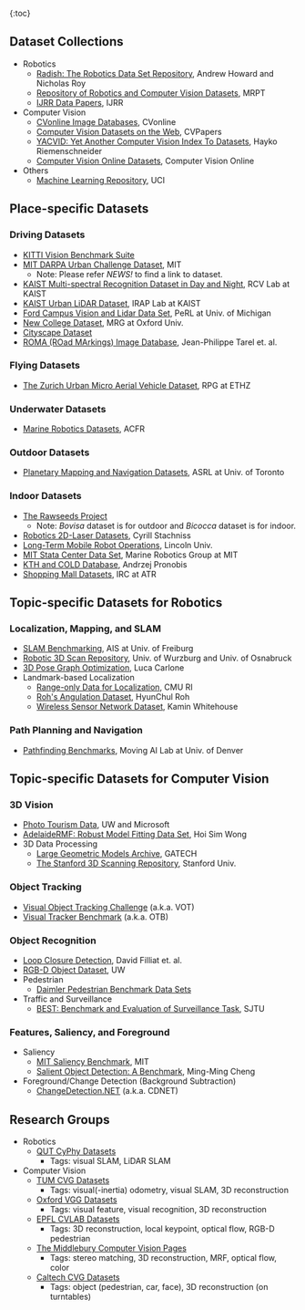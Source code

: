 {:toc}

## Dataset Collections
* Robotics
  * [Radish: The Robotics Data Set Repository](http://radish.sourceforge.net/), Andrew Howard and Nicholas Roy
  * [Repository of Robotics and Computer Vision Datasets](https://www.mrpt.org/robotics_datasets), MRPT
  * [IJRR Data Papers](http://journals.sagepub.com/topic/collections/ijr-3-datapapers/ijr), IJRR
* Computer Vision
  * [CVonline Image Databases](http://homepages.inf.ed.ac.uk/rbf/CVonline/Imagedbase.htm), CVonline
  * [Computer Vision Datasets on the Web](http://www.cvpapers.com/datasets.html), CVPapers
  * [YACVID: Yet Another Computer Vision Index To Datasets](http://riemenschneider.hayko.at/vision/dataset/), Hayko Riemenschneider
  * [Computer Vision Online Datasets](https://computervisiononline.com/datasets), Computer Vision Online
* Others
  * [Machine Learning Repository](http://archive.ics.uci.edu/ml), UCI


## Place-specific Datasets
### Driving Datasets
* [KITTI Vision Benchmark Suite](http://www.cvlibs.net/datasets/kitti/)
* [MIT DARPA Urban Challenge Dataset](http://grandchallenge.mit.edu/), MIT
  * Note: Please refer _NEWS!_ to find a link to dataset.
* [KAIST Multi-spectral Recognition Dataset in Day and Night](https://sites.google.com/view/multispectral/), RCV Lab at KAIST
* [KAIST Urban LiDAR Dataset](http://irap.kaist.ac.kr/dataset/), IRAP Lab at KAIST
* [Ford Campus Vision and Lidar Data Set](http://robots.engin.umich.edu/SoftwareData/Ford), PeRL at Univ. of Michigan
* [New College Dataset](http://www.robots.ox.ac.uk/NewCollegeData/index.php), MRG at Oxford Univ.
* [Cityscape Dataset](https://www.cityscapes-dataset.com/)
* [ROMA (ROad MArkings) Image Database](http://perso.lcpc.fr/tarel.jean-philippe/bdd/), Jean-Philippe Tarel et. al.

### Flying Datasets
* [The Zurich Urban Micro Aerial Vehicle Dataset](http://rpg.ifi.uzh.ch/zurichmavdataset.html), RPG at ETHZ

### Underwater Datasets
* [Marine Robotics Datasets](http://marine.acfr.usyd.edu.au/datasets/), ACFR

### Outdoor Datasets
* [Planetary Mapping and Navigation Datasets](http://asrl.utias.utoronto.ca/datasets/), ASRL at Univ. of Toronto

### Indoor Datasets
* [The Rawseeds Project](http://www.rawseeds.org/)
  * Note: _Bovisa_ dataset is for outdoor and _Bicocca_ dataset is for indoor.
* [Robotics 2D-Laser Datasets](http://www.ipb.uni-bonn.de/datasets/), Cyrill Stachniss
* [Long-Term Mobile Robot Operations](http://robotics.researchdata.lncn.eu/), Lincoln Univ.
* [MIT Stata Center Data Set](http://projects.csail.mit.edu/stata/), Marine Robotics Group at MIT
* [KTH and COLD Database](https://www.pronobis.pro/#data), Andrzej Pronobis
* [Shopping Mall Datasets](http://www.irc.atr.jp/sets/TEMPOSAN_dataset/), IRC at ATR


## Topic-specific Datasets for Robotics
### Localization, Mapping, and SLAM
* [SLAM Benchmarking](http://ais.informatik.uni-freiburg.de/slamevaluation/), AIS at Univ. of Freiburg
* [Robotic 3D Scan Repository](http://kos.informatik.uni-osnabrueck.de/3Dscans/), Univ. of Wurzburg and Univ. of Osnabruck
* [3D Pose Graph Optimization](https://lucacarlone.mit.edu/datasets/), Luca Carlone
* Landmark-based Localization
  * [Range-only Data for Localization](http://www.frc.ri.cmu.edu/projects/emergencyresponse/RangeData/), CMU RI
  * [Roh's Angulation Dataset](https://github.com/sunglok/TriangulationToolbox/tree/master/dataset_roh), HyunChul Roh
  * [Wireless Sensor Network Dataset](http://www.cs.virginia.edu/~whitehouse/research/localization/), Kamin Whitehouse

### Path Planning and Navigation
* [Pathfinding Benchmarks](http://www.movingai.com/benchmarks/), Moving AI Lab at Univ. of Denver


## Topic-specific Datasets for Computer Vision
### 3D Vision
* [Photo Tourism Data](http://phototour.cs.washington.edu/), UW and Microsoft
* [AdelaideRMF: Robust Model Fitting Data Set](https://cs.adelaide.edu.au/~hwong/doku.php?id=data), Hoi Sim Wong
* 3D Data Processing
  * [Large Geometric Models Archive](https://www.cc.gatech.edu/projects/large_models/), GATECH
  * [The Stanford 3D Scanning Repository](http://graphics.stanford.edu/data/3Dscanrep/), Stanford Univ.

### Object Tracking
* [Visual Object Tracking Challenge](http://www.votchallenge.net/) (a.k.a. VOT)
* [Visual Tracker Benchmark](http://cvlab.hanyang.ac.kr/tracker_benchmark/) (a.k.a. OTB)

### Object Recognition
* [Loop Closure Detection](http://cogrob.ensta-paristech.fr/loopclosure.html), David Filliat et. al.
* [RGB-D Object Dataset](http://rgbd-dataset.cs.washington.edu/), UW
* Pedestrian
  * [Daimler Pedestrian Benchmark Data Sets](http://www.gavrila.net/Datasets/Daimler_Pedestrian_Benchmark_D/daimler_pedestrian_benchmark_d.html)
* Traffic and Surveillance
  * [BEST: Benchmark and Evaluation of Surveillance Task](http://best.sjtu.edu.cn/Data/List/Datasets), SJTU

### Features, Saliency, and Foreground
* Saliency
  * [MIT Saliency Benchmark](http://saliency.mit.edu/), MIT
  * [Salient Object Detection: A Benchmark](http://mmcheng.net/salobjbenchmark/), Ming-Ming Cheng
* Foreground/Change Detection (Background Subtraction)
  * [ChangeDetection.NET](http://www.changedetection.net/) (a.k.a. CDNET)


## Research Groups
* Robotics
  * [QUT CyPhy Datasets](https://wiki.qut.edu.au/display/cyphy/Datasets)
    * Tags: visual SLAM, LiDAR SLAM
* Computer Vision
  * [TUM CVG Datasets](https://vision.in.tum.de/data/datasets)
    * Tags: visual(-inertia) odometry, visual SLAM, 3D reconstruction
  * [Oxford VGG Datasets](http://www.robots.ox.ac.uk/~vgg/data/)
    * Tags: visual feature, visual recognition, 3D reconstruction
  * [EPFL CVLAB Datasets](https://cvlab.epfl.ch/data)
    * Tags: 3D reconstruction, local keypoint, optical flow, RGB-D pedestrian
  * [The Middlebury Computer Vision Pages](http://vision.middlebury.edu/)
    * Tags: stereo matching, 3D reconstruction, MRF, optical flow, color
  * [Caltech CVG Datasets](http://www.vision.caltech.edu/archive.html)
    * Tags: object (pedestrian, car, face), 3D reconstruction (on turntables)
